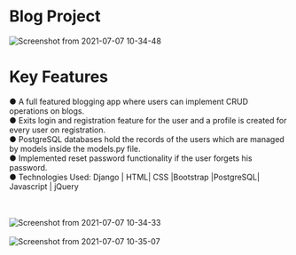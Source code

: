 # **Blog Project**
![Screenshot from 2021-07-07 10-34-48](https://user-images.githubusercontent.com/55948395/124709576-43d2d880-df19-11eb-9775-ad32b38c6f71.png)

# Key Features
● A full featured blogging app where users can implement CRUD operations on blogs.<br/>
● Exits login and registration feature for the user and a profile is created for every user on registration.<br/>
● PostgreSQL databases hold the records of the users which are managed by models inside the models.py file.<br/>
● Implemented reset password functionality if the user forgets his password.<br/>
● Technologies Used: Django | HTML| CSS |Bootstrap |PostgreSQL| Javascript | jQuery <br/><br/><br/>

![Screenshot from 2021-07-07 10-34-33](https://user-images.githubusercontent.com/55948395/124710190-0de22400-df1a-11eb-8566-64011e0593c2.png)<br/><br/>
![Screenshot from 2021-07-07 10-35-07](https://user-images.githubusercontent.com/55948395/124710199-10dd1480-df1a-11eb-8124-ed61bffce3c0.png)

